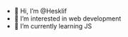 - 👋 Hi, I’m @Hesklif
- 👀 I’m interested in web development
- 🌱 I’m currently learning JS

<!---
Hesklif/Hesklif is a ✨ special ✨ repository because its `README.md` (this file) appears on your GitHub profile.
You can click the Preview link to take a look at your changes.
--->
